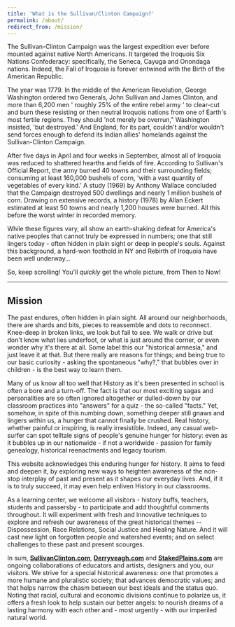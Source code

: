 ```yaml
---
title: 'What is the Sullivan/Clinton Campaign?'
permalink: /about/
redirect_from: /mission/
---
```

The Sullivan-Clinton Campaign was the largest expedition ever before mounted against native North Americans. It targeted the Iroquois Six Nations Confederacy: specifically, the Seneca, Cayuga and Onondaga nations. Indeed, the Fall of Iroquoia is forever entwined with the Birth of the American Republic.

The year was 1779\. In the middle of the American Revolution, George Washington ordered two Generals, John Sullivan and James Clinton, and more than 6,200 men ' roughly 25% of the entire rebel army ' to clear-cut and burn these resisting or then neutral Iroquois nations from one of Earth's most fertile regions. They should 'not merely be overrun," Washington insisted, 'but destroyed.' And England, for its part, couldn't and/or wouldn't send forces enough to defend its Indian allies' homelands against the Sullivan-Clinton Campaign.

After five days in April and four weeks in September, almost all of Iroquoia was reduced to shattered hearths and fields of fire. According to Sullivan's Official Report, the army burned 40 towns and their surrounding fields; consuming at least 160,000 bushels of corn, 'with a vast quantity of vegetables of every kind.' A study (1969) by Anthony Wallace concluded that the Campaign destroyed 500 dwellings and nearly 1 million bushels of corn. Drawing on extensive records, a history (1978) by Allan Eckert estimated at least 50 towns and nearly 1,200 houses were burned. All this before the worst winter in recorded memory.

While these figures vary, all show an earth-shaking defeat for America's native peoples that cannot truly be expressed in numbers; one that still lingers today - often hidden in plain sight or deep in people's souls. Against this background, a hard-won foothold in NY and Rebirth of Iroquoia have been well underway...

So, keep scrolling! You'll _quickly_ get the whole picture, from Then to Now!
***

## Mission
The past endures, often hidden in plain sight. All around our neighborhoods, there are shards and bits, pieces to reassemble and dots to reconnect. Knee-deep in broken links, we look but fail to see. We walk or drive but don't know what lies underfoot, or what is just around the corner, or even wonder why it's there at all. Some label this our "historical amnesia," and just leave it at that. But there really are reasons for things; and being true to our basic curiosity - asking the spontaneous "why?," that bubbles over in children - is the best way to learn them.

Many of us know all too well that History as it's been presented in school is often a bore and a turn-off. The fact is that our most exciting sagas and personalities are so often ignored altogether or dulled-down by our classroom practices into "answers" for a quiz - the so-called "facts." Yet, somehow, in spite of this numbing down, something deeper still gnaws and lingers within us, a hunger that cannot finally be crushed. Real history, whether painful or inspiring, is really irresistible. Indeed, any casual web-surfer can spot telltale signs of people's genuine hunger for history: even as it bubbles up in our nationwide - if not a worldwide - passion for family genealogy, historical reenactments and legacy tourism.

This website acknowledges this enduring hunger for history. It aims to feed and deepen it, by exploring new ways to heighten awareness of the non-stop interplay of past and present as it shapes our everyday lives. And, if it is to truly succeed, it may even help enliven History in our classrooms.

As a learning center, we welcome all visitors - history buffs, teachers, students and passersby - to participate and add thoughtful comments throughout. It will experiment with fresh and innovative techniques to explore and refresh our awareness of the great historical themes -- Dispossession, Race Relations, Social Justice and Healing Nature. And it will cast new light on forgotten people and watershed events; and on select challenges to these past and present scourges.

In sum, [**SullivanClinton.com**](/), **[Derryveagh.com](http://Derryveagh.com "Derryveagh.com")** and **[StakedPlains.com](http://StakedPlains.com "StakedPlains.com")** are ongoing collaborations of educators and artists, designers and you, our visitors. We strive for a special historical awareness: one that promotes a more humane and pluralistic society; that advances democratic values; and that helps narrow the chasm between our best ideals and the status quo. Noting that racial, cultural and economic divisions continue to polarize us, it offers a fresh look to help sustain our better angels: to nourish dreams of a lasting harmony with each other and - most urgently - with our imperiled natural world.
